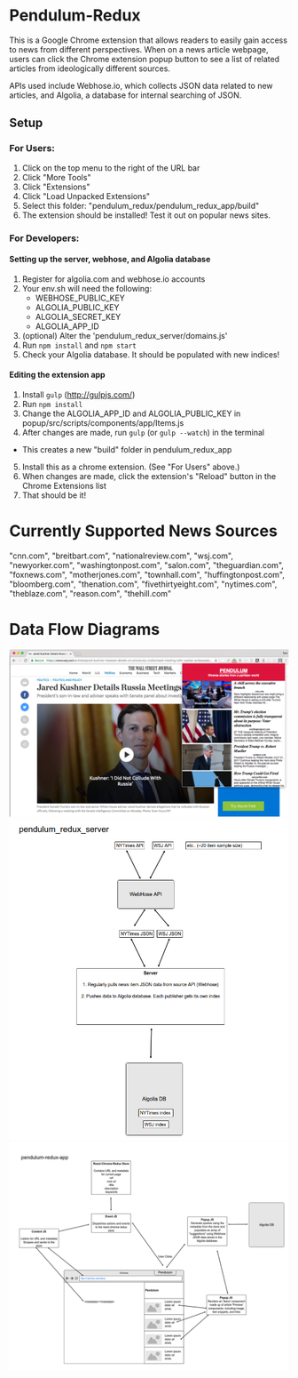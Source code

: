 # Pendulum-Redux

This is a Google Chrome extension that allows readers to easily gain access
to news from different perspectives. When on a news article webpage, users can
click the Chrome extension popup button to see a list of related articles from
ideologically different sources.

APIs used include Webhose.io, which collects JSON data related to new articles,
and Algolia, a database for internal searching of JSON.

## Setup

### For Users:
1. Click on the top menu to the right of the URL bar
2. Click "More Tools"
3. Click "Extensions"
4. Click "Load Unpacked Extensions"
5. Select this folder: "pendulum_redux/pendulum_redux_app/build"
6. The extension should be installed! Test it out on popular news sites.

### For Developers:
#### Setting up the server, webhose, and Algolia database
1. Register for algolia.com and webhose.io accounts
2. Your env.sh will need the following:
    * WEBHOSE_PUBLIC_KEY
	* ALGOLIA_PUBLIC_KEY
	* ALGOLIA_SECRET_KEY
	* ALGOLIA_APP_ID
3. (optional) Alter the 'pendulum_redux_server/domains.js'
4. Run ```npm install``` and ```npm start```
5. Check your Algolia database. It should be populated with new indices!

#### Editing the extension app
1. Install ```gulp``` (http://gulpjs.com/)
2. Run ```npm install```
3. Change the ALGOLIA_APP_ID and ALGOLIA_PUBLIC_KEY in popup/src/scripts/components/app/Items.js
4. After changes are made, run ```gulp``` (or ```gulp --watch```) in the terminal
  * This creates a new "build" folder in pendulum_redux_app
5. Install this as a chrome extension. (See "For Users" above.)
6. When changes are made, click the extension's "Reload" button in the Chrome Extensions list
7. That should be it!

# Currently Supported News Sources
"cnn.com", "breitbart.com", "nationalreview.com", "wsj.com", "newyorker.com", "washingtonpost.com", "salon.com", "theguardian.com", "foxnews.com", "motherjones.com", "townhall.com", "huffingtonpost.com", "bloomberg.com", "thenation.com", "fivethirtyeight.com", "nytimes.com", "theblaze.com", "reason.com", "thehill.com"

# Data Flow Diagrams

![Sample Image](./img/sample.png?raw=true "Sample Usage")
![Pendulum Server](./img/server.png?raw=true "Pendulum Server")
![Pendulum App](./img/app.png?raw=true "Pendulum App")
